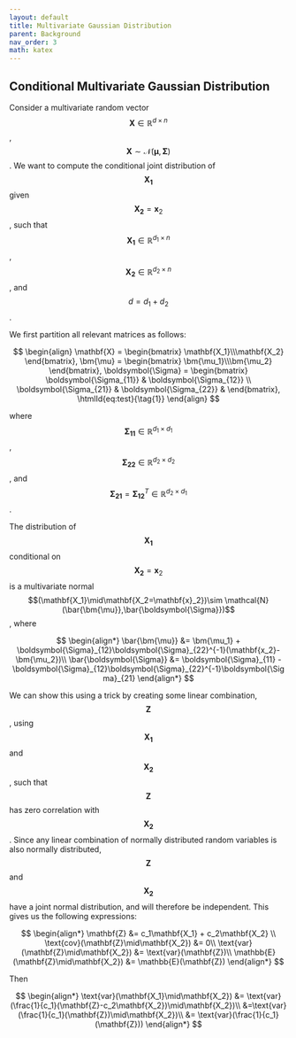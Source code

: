 ```yaml
---
layout: default
title: Multivariate Gaussian Distribution
parent: Background
nav_order: 3
math: katex
---
```


## Conditional Multivariate Gaussian Distribution
Consider a multivariate random vector $$\mathbf{X}\in\mathbb{R}^{d\times n}$$, $$\mathbf{X}\sim\mathcal{N}(\boldsymbol{\mu},\boldsymbol{\Sigma})$$. We want to compute the conditional joint distribution of $$\mathbf{X_1}$$ given $$\mathbf{X_2}=\mathbf{x}_2$$, such that $$\mathbf{X_1}\in\mathbb{R}^{d_1\times n}$$, $$\mathbf{X_2}\in\mathbb{R}^{d_2\times n}$$, and $$d=d_1+d_2$$. 

We first partition all relevant matrices as follows:

$$
\begin{align}
\mathbf{X} = \begin{bmatrix}
        \mathbf{X_1}\\\mathbf{X_2}
    \end{bmatrix},
    \bm{\mu} = 
    \begin{bmatrix}
        \bm{\mu_1}\\\bm{\mu_2}
    \end{bmatrix},
    \boldsymbol{\Sigma} = 
    \begin{bmatrix}
        \boldsymbol{\Sigma_{11}} & \boldsymbol{\Sigma_{12}} \\
        \boldsymbol{\Sigma_{21}} & \boldsymbol{\Sigma_{22}} &
    \end{bmatrix},
\htmlId{eq:test}{\tag{1}}
\end{align}
$$

where $$\boldsymbol{\Sigma_{11}} \in \mathbb{R}^{d_1\times d_1}$$, $$\boldsymbol{\Sigma_{22}} \in \mathbb{R}^{d_2\times d_2}$$, and  $$\boldsymbol{\Sigma_{21}} = \boldsymbol{\Sigma_{12}}^T \in \mathbb{R}^{d_2\times d_1}$$.

The distribution of $$\mathbf{X_1}$$ conditional on $$\mathbf{X_2}=\mathbf{x}_2$$ is a multivariate normal $$(\mathbf{X_1}\mid\mathbf{X_2=\mathbf{x}_2})\sim \mathcal{N}(\bar{\bm{\mu}},\bar{\boldsymbol{\Sigma}})$$, where

$$
\begin{align*}
    \bar{\bm{\mu}} &= \bm{\mu_1} + \boldsymbol{\Sigma}_{12}\boldsymbol{\Sigma}_{22}^{-1}(\mathbf{x_2}-\bm{\mu_2})\\
    \bar{\boldsymbol{\Sigma}} &= \boldsymbol{\Sigma}_{11} - \boldsymbol{\Sigma}_{12}\boldsymbol{\Sigma}_{22}^{-1}\boldsymbol{\Sigma}_{21}
\end{align*}
$$

We can show this using a trick by creating some linear combination, $$\mathbf{Z}$$, using $$\mathbf{X_1}$$ and $$\mathbf{X_2}$$, such that $$\mathbf{Z}$$ has zero correlation with $$\mathbf{X_2}$$. Since any linear combination of normally distributed random variables is also normally distributed, $$\mathbf{Z}$$ and $$\mathbf{X_2}$$ have a joint normal distribution, and will therefore be independent. This gives us the following expressions:

$$
\begin{align*}
    \mathbf{Z} &= c_1\mathbf{X_1} + c_2\mathbf{X_2} \\
    \text{cov}(\mathbf{Z}\mid\mathbf{X_2}) &= 0\\
    \text{var}(\mathbf{Z}\mid\mathbf{X_2}) &= \text{var}(\mathbf{Z})\\
    \mathbb{E}(\mathbf{Z}\mid\mathbf{X_2}) &= \mathbb{E}(\mathbf{Z})
\end{align*}
$$

Then

$$
\begin{align*}
    \text{var}(\mathbf{X_1}\mid\mathbf{X_2}) &= \text{var}(\frac{1}{c_1}(\mathbf{Z}-c_2\mathbf{X_2})\mid\mathbf{X_2})\\
    &=\text{var}(\frac{1}{c_1}(\mathbf{Z})\mid\mathbf{X_2})\\
    &= \text{var}(\frac{1}{c_1}(\mathbf{Z}))
\end{align*}
$$